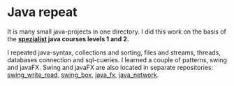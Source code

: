 # Java repeat
It is many small java-projects in one directory. I did this work on the basis of the **[spezialist](https://www.specialist.ru/) java courses levels 1 and 2.**


I repeated java-syntax, collections and sorting, files and streams, threads, databases connection and sql-cueries. I learned a couple of patterns, swing and javaFX. Swing and javaFX are also located in separate repositories: [swing_write_read](https://github.com/Sharibo/swing_write_read), [swing_box](https://github.com/Sharibo/swing_box), [java_fx](https://github.com/Sharibo/java_fx), [java_network](https://github.com/Sharibo/java_network).
